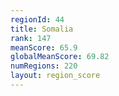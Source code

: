 ```yaml
---
regionId: 44
title: Somalia
rank: 147
meanScore: 65.9
globalMeanScore: 69.82
numRegions: 220
layout: region_score
---
```

